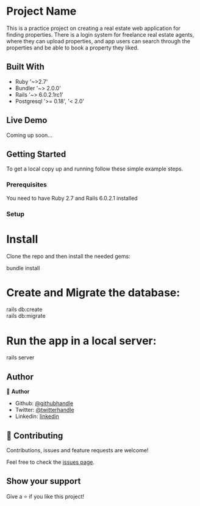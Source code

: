 # Project Name

This is a practice project on creating a real estate web application for finding properties. There is a login system for freelance real estate agents, where they can upload properties, and app users can search through the properties and be able to book a property they liked. 


## Built With

- Ruby '~>2.7'
- Bundler '~> 2.0.0'
- Rails '~> 6.0.2.1rc1'
- Postgresql '>= 0.18', '< 2.0'

## Live Demo

Coming up soon...


## Getting Started

To get a local copy up and running follow these simple example steps.

### Prerequisites
You need to have Ruby 2.7 and Rails 6.0.2.1 installed


### Setup

# Install
Clone the repo and then install the needed gems:

 bundle install

 # Create and Migrate the database:

 rails db:create <br />
 rails db:migrate

 # Run the app in a local server:

 rails server


## Author

👤 **Author**

- Github: [@githubhandle](https://github.com/emmanuelkamala)
- Twitter: [@twitterhandle](https://twitter.com/ejkamala)
- Linkedin: [linkedin](https://linkedin.com/in/emmanuelkamala)

## 🤝 Contributing

Contributions, issues and feature requests are welcome!

Feel free to check the [issues page](issues/).

## Show your support

Give a ⭐️ if you like this project!


